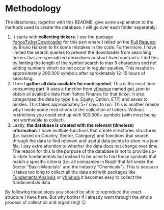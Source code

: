# Methodology
The directories, together with this README, give some explanation to the methods used to create the database. I will
go over each folder seperately:

1. It starts with **collecting tickers**. I use the package 
[YahooTickerDownloader](https://github.com/Benny-/Yahoo-ticker-symbol-downloader) for this part where I relied on the
[Pull Request](https://github.com/Benny-/Yahoo-ticker-symbol-downloader/pull/58) by Bruno Hanzen to fix some mistakes
in the code. Furthermore, I have limited the search queries to prevent the downloader from searching tickers that are
specialized derivatives or short-lived contracts. I did this by limiting the length of the symbol search to max 5 
characters and not adding numbers which do not occur in regular equities. This results in approximately 200.000 symbols
after aproximately 12-15 hours of searching.
2. Then I **gather all data available for each symbol**. This is the most time consuming part. It uses a function from
[yfinance](https://github.com/ranaroussi/yfinance) named *get_json* to obtain all available data from Yahoo Finance for
that ticker. It also categorizes the data by type (i.e. Equity, Option, ETF) and saves to pickles. This takes 
approximately 5-7 days to run. This is another reason why I made some restrictions to the collection of tickers. 
Without restrictions you could end up with 500.000+ symbols (with most being not worthwhile to collect).
3. Lastly, **the database is created with the relevant (timeless) information**. I have multiple functions that create 
directories structures (i.e. based on Country, Sector, Category) and functions that search through the data to find 
relevant and useful data points to  store in a json file. I pay extra attention to whether the data does not change over
time. The reason for this is the purpose of the database is not to provide up-to-date fundamentals but instead to be 
used to find those symbols that match a specific criteria (i.e. all companies in Brazil that fall under the Sector 
"Basic Materials" and the  industry "Chemicals"). This is because it takes too long to collect all the data and 
with packages like [FundamentalAnalysis](https://github.com/JerBouma/FundamentalAnalysis) or 
[yfinance](https://github.com/ranaroussi/yfinance) it becomes easy to collect the fundamentals data.

By following these steps you should be able to reproduce the exact structure I have here. But why bother if I already
went through the whole process of collection and organizing! :wink: